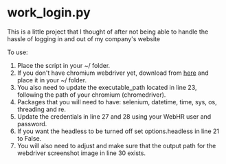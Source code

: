# work_login.py

This is a little project that I thought of after not being able to handle
the hassle of logging in and out of my company's website

To use:
1. Place the script in your ~/ folder.
2. If you don't have chromium webdriver yet, download from [here](https://chromedriver.chromium.org/downloads) and place it in your ~/ folder.
3. You also need to update the executable_path located in line 23, following the path of your chromium (chromedriver).
4. Packages that you will need to have: selenium, datetime, time, sys, os, threading and re.
5. Update the credentials in line 27 and 28 using your WebHR user and password.
6. If you want the headless to be turned off set options.headless in line 21 to False.
7. You will also need to adjust and make sure that the output path for the webdriver screenshot image in line 30 exists.
